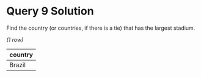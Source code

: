 # Query 9 Solution

Find the country (or countries, if there is a tie) that has the largest stadium.

*(1 row)*

| country |
| :------ |
| Brazil  |
